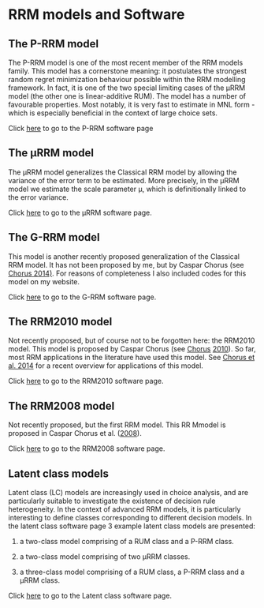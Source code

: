 # RRM models and Software

## The P-RRM model

The P-RRM model is one of the most recent member of the RRM models family. This model has a cornerstone meaning: it postulates the strongest random regret minimization behaviour possible within the RRM modelling framework. In fact, it is one of the two special limiting cases of the µRRM model (the other one is linear-additive RUM). The model has a number of favourable properties. Most notably, it is very fast to estimate in MNL form - which is especially beneficial in the context of large choice sets.

Click [here](https://github.com/gnova3/Advanced-RRM-Models/tree/main/RRM%20models%20%26%20Software/pRRM)  to go to the P-RRM software page

## The µRRM model

The µRRM model generalizes the Classical RRM model by allowing the variance of the error term to be estimated. More precisely, in the µRRM model we estimate the scale parameter µ, which is definitionally linked to the error variance.

Click  [here](https://github.com/gnova3/Advanced-RRM-Models/tree/main/RRM%20models%20%26%20Software/%C2%B5RRM)  to go to the µRRM software page.

## The G-RRM model

This model is another recently proposed generalization of the Classical RRM model. It has not been proposed by me, but by Caspar Chorus (see [Chorus 2014)](http://www.sciencedirect.com/science/article/pii/S0191261514001167). For reasons of completeness I also included codes for this model on my website.

Click  [here](https://github.com/gnova3/Advanced-RRM-Models/tree/main/RRM%20models%20%26%20Software/G-RRM)  to go to the G-RRM software page.


## The RRM2010 model

Not recently proposed, but of course not to be forgotten here: the RRM2010 model. This model is proposed by Caspar Chorus (see  [Chorus](http://tbm.tudelft.nl/fileadmin/Faculteit/TBM/Over_de_Faculteit/Afdelingen/Afdeling_Infrastructure_Systems_and_Services/Sectie_Transportbeleid_en_Logistieke_Organisatie/Medewerkers/Casper_Chorus/doc/2010_02_03.pdf) [2010](http://tbm.tudelft.nl/fileadmin/Faculteit/TBM/Over_de_Faculteit/Afdelingen/Afdeling_Infrastructure_Systems_and_Services/Sectie_Transportbeleid_en_Logistieke_Organisatie/Medewerkers/Casper_Chorus/doc/2010_02_03.pdf)). So far, most RRM applications in the literature have used this model. See  [Chorus et al. 2014](http://www.sciencedirect.com/science/article/pii/S014829631400085X)  for a recent overview for applications of this model.

Click  [here](https://github.com/gnova3/Advanced-RRM-Models/tree/main/RRM%20models%20%26%20Software/RRM2010)  to go to the RRM2010 software page.

## The RRM2008 model

Not recently proposed, but the first RRM model. This RR Mmodel is proposed in Caspar Chorus et al. ([2008](http://www.sciencedirect.com/science/article/pii/S0191261507000550)).


Click  [here](https://github.com/gnova3/Advanced-RRM-Models/tree/main/RRM%20models%20%26%20Software/RRM2008)  to go to the RRM2008 software page.

## Latent class models

Latent class (LC) models are increasingly used in choice analysis, and are particularly suitable to investigate the existence of decision rule heterogeneity. In the context of advanced RRM models, it is particularly interesting to define classes corresponding to different decision models. In the latent class software page 3 example latent class models are presented:

1) a two-class model comprising of a RUM class and a P-RRM class.

2) a two-class model comprising of two μRRM classes.

3) a three-class model comprising of a RUM class, a P-RRM class and a μRRM class.

Click  [here](https://github.com/gnova3/Advanced-RRM-Models/tree/main/RRM%20models%20%26%20Software/Latent%20class%20models)  to go to the Latent class software page.
